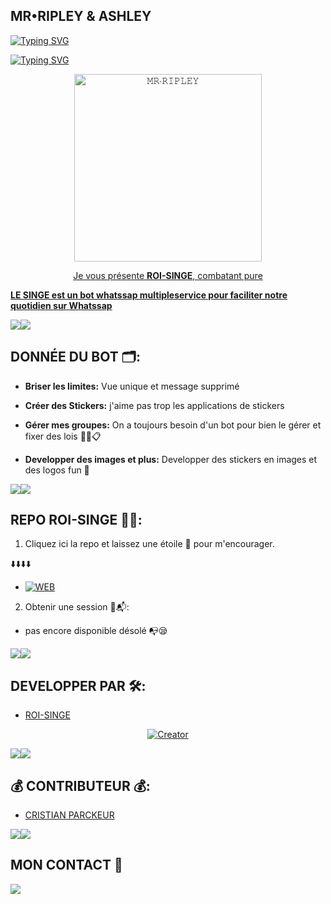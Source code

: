 ## MR•RIPLEY & ASHLEY

<a href="https://git.io/typing-svg"><img src="https://readme-typing-svg.demolab.com?font=Black+Ops+One&size=100&pause=1000&color=1BAFBAFF&center=true&width=1000&height=200&lines=ROI-SINGE+BOT" alt="Typing SVG" /></a>
  </p>



<a href="https://git.io/typing-svg"><img src="https://readme-typing-svg.demolab.com?font=Black+Ops+One&size=50&pause=1000&color=DAA520&center=true&width=910&height=100&lines=♾️WHOLL~S🦋;👑ROI+SINGE⚜️;SAINT+EGAL+DES+CIEUX;" alt="Typing SVG" /></a>
  </p>
 
<p align="center">  
<a href="https://whatsapp.com/channel/0029VaxNPRkFi8xavTfPD71j">
 <img alt="𝙼𝚁∙𝚁𝙸𝙿𝙻𝙴𝚈" height="300" src="https://files.catbox.moe/wsxd2q.jpeg">
 
  
</h1> 
<p align="center">Je vous présente <b>ROI-SINGE</b>, combatant pure </p>

**LE SINGE est un bot whatssap multipleservice pour faciliter notre quotidien sur Whatssap**

 <a><img src='https://i.imgur.com/LyHic3i.gif'/></a><a><img src='https://i.imgur.com/LyHic3i.gif'/></a> 

## DONNÉE DU BOT 🗂️:

- **Briser les limites:**
   Vue unique et message supprimé 

- **Créer des Stickers:**
 j'aime pas trop les applications de stickers 

- **Gérer mes groupes:**
  On a toujours besoin d'un bot pour bien le gérer et fixer des lois ✍🏾️📋

- **Developper des images et plus:** Developper des stickers en images et des logos fun 🌌

 <a><img src='https://i.imgur.com/LyHic3i.gif'/></a><a><img src='https://i.imgur.com/LyHic3i.gif'/></a> 

## REPO ROI-SINGE ⛓️‍💥:

1. Cliquez ici la repo et laissez une étoile 🌟 pour m'encourager.

⬇️⬇️⬇️⬇️

- <a href="https://github.com/ROI-SINGE/ROI-SINGE/fork"><img title="WEB" src="https://img.shields.io/badge/FORK ROI•SINGE-WEB?color=black&style=for-the-badge&logo=stackshare"></a>

2. Obtenir une session 📜📬:

- pas encore disponible désolé 📭😪

 <a><img src='https://i.imgur.com/LyHic3i.gif'/></a><a><img src='https://i.imgur.com/LyHic3i.gif'/></a> 

## DEVELOPPER PAR 🛠️:

- [ROI-SINGE](https://github.com/ROI-SINGE/ROI-SINGE)
<p align="center">
<a href="#"><img title="Creator" src="https://img.shields.io/badge/Creator-ROI•SINGE-red-svg?style=for-the-badge&logo=github"></a>
  
 <a><img src='https://i.imgur.com/LyHic3i.gif'/></a><a><img src='https://i.imgur.com/LyHic3i.gif'/></a>

## 💰 CONTRIBUTEUR 💰:

- [CRISTIAN PARCKEUR](https://github.com/Christian-packeur/DARK--MD)

<a><img src='https://i.imgur.com/LyHic3i.gif'/></a><a><img src='https://i.imgur.com/LyHic3i.gif'/></a>

## MON CONTACT 📱

<a href="https://wa.me/241066408537"><img src="https://img.shields.io/badge/Contact ROI•SINGE👑 -25D366?style=for-the-badge&logo=whatsapp&logoColor=black" />
